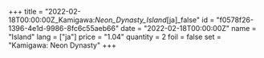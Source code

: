 +++
title = "2022-02-18T00:00:00Z_Kamigawa:_Neon_Dynasty_Island_[ja]_false"
id = "f0578f26-1396-4e1d-9986-8fc6c55aeb66"
date = "2022-02-18T00:00:00Z"
name = "Island"
lang = ["ja"]
price = "1.04"
quantity = 2
foil = false
set = "Kamigawa: Neon Dynasty"
+++

